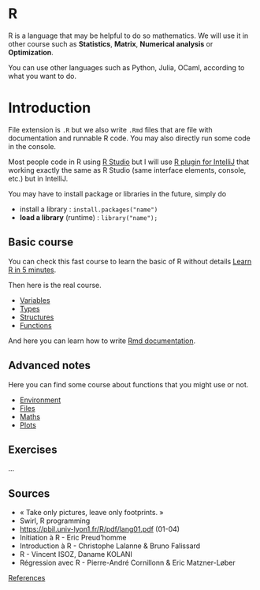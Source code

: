 # R

R is a language that may be helpful to
do so mathematics. We will use it
in other course such as **Statistics**, **Matrix**, 
**Numerical analysis** or **Optimization**.

You can use other languages such as Python, Julia,
OCaml, according to what you want to do.

<div class="sl"></div>

# Introduction

File extension is ``.R`` but we also write
``.Rmd`` files that are file with documentation
and runnable R code. You may also directly run some
code in the console.

Most people code in R using [R Studio](https://www.rstudio.com/)
but I will use [R plugin for IntelliJ](https://plugins.jetbrains.com/plugin/6632-r-language-for-intellij)
that working exactly the same as R Studio (same
interface elements, console, etc.) but in IntelliJ.

You may have to install package or libraries in the future,
simply do

* install a library : ``install.packages("name")``
* **load a library** (runtime) : ``library("name");``

<div class="sr"></div>

## Basic course

You can check this fast course
to learn the basic of R without details [Learn R
in 5 minutes](5min.md).

Then here is the real course.

* [Variables](syntax/variables.md)
* [Types](syntax/types.md)
* [Structures](syntax/structures.md)
* [Functions](syntax/functions.md)

And here you can learn how to write
[Rmd documentation](rmd.md).

<div class="sl"></div>

## Advanced notes

Here you can find some course about functions
that you might use or not.

* [Environment](utils/environment.md)
* [Files](utils/files.md)
* [Maths](utils/maths.md)
* [Plots](utils/plot.md)

<div class="sr"></div>

## Exercises

...

<div class="sl"></div>

## Sources

* « Take only pictures, leave only footprints. »
* Swirl, R programming
* <https://pbil.univ-lyon1.fr/R/pdf/lang01.pdf> (01-04)
* Initiation à R - Eric Preud’homme
* Introduction à R - Christophe Lalanne & Bruno Falissard
* R - Vincent ISOZ, Daname KOLANI
* Régression avec R - Pierre-André Cornillonn & Eric Matzner-Løber

[References](refs.md)